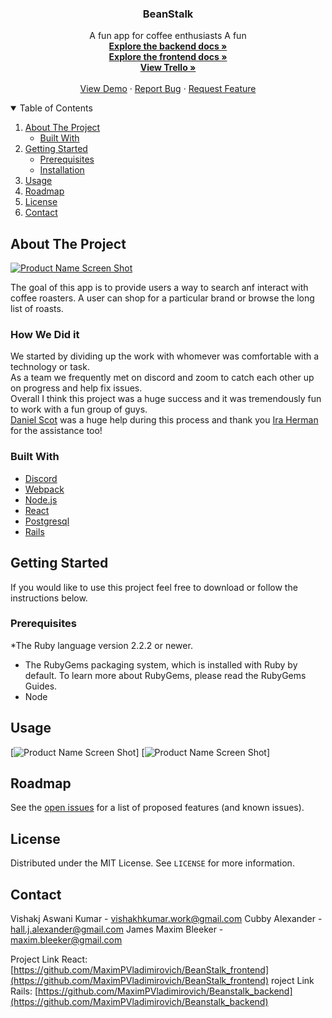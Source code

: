 <!--
*** Thanks for checking out my project. If you have a suggestion
*** that would make this better, please fork the repo and create a pull request
*** or open an issue with the tag "enhancement".
*** Thanks again! 
-->

<!-- PROJECT SHIELDS -->
<!--
*** I'm using markdown "reference style" links for readability.
*** Reference links are enclosed in brackets [ ] instead of parentheses ( ).
*** See the bottom of this document for the declaration of the reference variables
*** for contributors-url, forks-url, etc. This is an optional, concise syntax you may use.
*** https://www.markdownguide.org/basic-syntax/#reference-style-links
-->



<!-- PROJECT LOGO -->

  <h3 align="center">BeanStalk</h3>

  <p align="center">
  A fun app for coffee enthusiasts
   A fun 
    <br />
    <a href="https://github.com/MaximPVladimirovich/Beanstalk_backend"><strong>Explore the backend docs »</strong></a>
    <br />
   <a href="https://github.com/MaximPVladimirovich/BeanStalk_frontend"><strong>Explore the frontend docs »</strong></a>
    <br />
  <a href="https://trello.com/b/WisyCCSO/mvp-user-stories"><strong>View Trello »</strong></a>
    <br />
    <br />
    <a href="https://beanstalk-app.herokuapp.com/">View Demo</a>
    ·
    <a href="https://github.com/MaximPVladimirovich/BeanStalk_frontend">Report Bug</a>
    ·
    <a href="https://github.com/MaximPVladimirovich/BeanStalk_frontend">Request Feature</a>
  <br />
</p>



<!-- TABLE OF CONTENTS -->
<details open="open">
  <summary>Table of Contents</summary>
  <ol>
    <li>
      <a href="#about-the-project">About The Project</a>
      <ul>
        <li><a href="#built-with">Built With</a></li>
      </ul>
    </li>
    <li>
      <a href="#getting-started">Getting Started</a>
      <ul>
        <li><a href="#prerequisites">Prerequisites</a></li>
        <li><a href="#installation">Installation</a></li>
      </ul>
    </li>
    <li><a href="#usage">Usage</a></li>
    <li><a href="#roadmap">Roadmap</a></li>
    <li><a href="#license">License</a></li>
    <li><a href="#contact">Contact</a></li>
   
  </ol>
</details>



<!-- ABOUT THE PROJECT -->
## About The Project

[![Product Name Screen Shot][product-screenshot]](https://example.com)


The goal of this app is to provide users a way to search anf interact with coffee roasters. A user can shop for a particular brand or browse the long list of roasts.

### How We Did it
We started by dividing up the work with whomever was comfortable with a technology or task.<br />
As a team we frequently met on discord and zoom to catch each other up on progress and help fix issues. <br />
Overall I think this project was a huge success and it was tremendously fun to work with a fun group of guys. </br>
<a href="https://www.linkedin.com/in/daniel-j-scott/">Daniel Scot</a> was a huge help during this process and thank you <a href="https://www.linkedin.com/in/iraherman/">Ira Herman</a> for the assistance too!









### Built With
* [Discord](https://discord.com/)
* [Webpack](https://webpack.js.org/)
* [Node.js](https://nodejs.org/en/)
* [React](https://reactjs.org/)
* [Postgresql](https://www.postgresql.org/)
* [Rails](https://rubyonrails.org/)


<!-- GETTING STARTED -->
## Getting Started

If you would like to use this project feel free to download or follow the instructions below.

### Prerequisites

*The Ruby language version 2.2.2 or newer.
* The RubyGems packaging system, which is installed with Ruby by default. To learn more about RubyGems, please read the RubyGems Guides.
* Node


<!-- USAGE EXAMPLES -->
## Usage


[![Product Name Screen Shot][usage-screenshot1]]
[![Product Name Screen Shot][usage-screenshot2]]






<!-- ROADMAP -->
## Roadmap

See the [open issues](https://github.com/MaximPVladimirovich/BeanStalk_frontend/issues) for a list of proposed features (and known issues).





<!-- LICENSE -->
## License

Distributed under the MIT License. See `LICENSE` for more information.



<!-- CONTACT -->
## Contact

Vishakj Aswani Kumar - vishakhkumar.work@gmail.com
Cubby Alexander - hall.j.alexander@gmail.com
James Maxim Bleeker - maxim.bleeker@gmail.com

Project Link React: [https://github.com/MaximPVladimirovich/BeanStalk_frontend](https://github.com/MaximPVladimirovich/BeanStalk_frontend)
roject Link Rails: [https://github.com/MaximPVladimirovich/Beanstalk_backend](https://github.com/MaximPVladimirovich/Beanstalk_backend)




<!-- MARKDOWN LINKS & IMAGES -->
<!-- https://www.markdownguide.org/basic-syntax/#reference-style-links -->
[usage-screenshot1]: readme.img/b3.png
[usage-screenshot2]: readme.img/b4.png
[issues-shield]: https://img.shields.io/github/issues/othneildrew/Best-README-Template.svg?style=for-the-badge
[issues-url]: https://github.com/othneildrew/Best-README-Template/issues
[linkedin-shield]: https://img.shields.io/badge/-LinkedIn-black.svg?style=for-the-badge&logo=linkedin&colorB=555
[product-screenshot]: readme.img/b2.png
